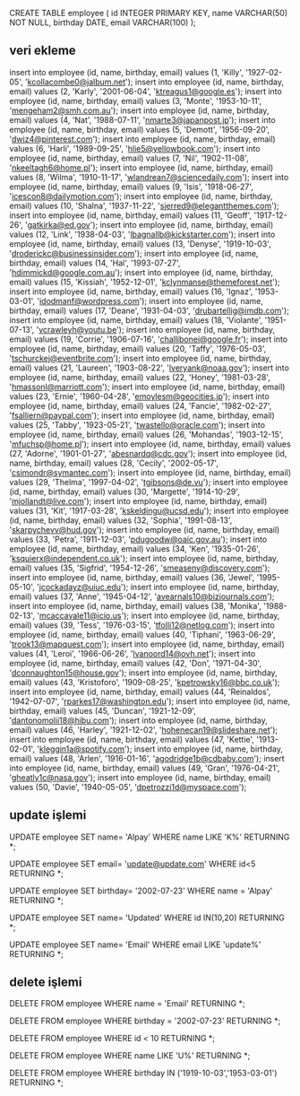 CREATE TABLE employee (
	id INTEGER PRIMARY KEY,
	name VARCHAR(50) NOT NULL,
	birthday DATE,
	email VARCHAR(100)
);

## veri ekleme

insert into employee (id, name, birthday, email) values (1, 'Killy', '1927-02-05', 'kcollacombe0@jalbum.net');
insert into employee (id, name, birthday, email) values (2, 'Karly', '2001-06-04', 'ktreagus1@google.es');
insert into employee (id, name, birthday, email) values (3, 'Monte', '1953-10-11', 'mengeham2@smh.com.au');
insert into employee (id, name, birthday, email) values (4, 'Nat', '1988-07-11', 'nmarte3@japanpost.jp');
insert into employee (id, name, birthday, email) values (5, 'Demott', '1956-09-20', 'dwiz4@pinterest.com');
insert into employee (id, name, birthday, email) values (6, 'Harli', '1989-09-25', 'hlie5@yellowbook.com');
insert into employee (id, name, birthday, email) values (7, 'Nil', '1902-11-08', 'nkeeltagh6@home.pl');
insert into employee (id, name, birthday, email) values (8, 'Wilma', '1910-11-17', 'wlandrean7@sciencedaily.com');
insert into employee (id, name, birthday, email) values (9, 'Isis', '1918-06-27', 'icescon8@dailymotion.com');
insert into employee (id, name, birthday, email) values (10, 'Shalna', '1937-11-22', 'sjerred9@elegantthemes.com');
insert into employee (id, name, birthday, email) values (11, 'Geoff', '1917-12-26', 'gatkirka@ed.gov');
insert into employee (id, name, birthday, email) values (12, 'Link', '1938-04-03', 'lbagnallb@kickstarter.com');
insert into employee (id, name, birthday, email) values (13, 'Denyse', '1919-10-03', 'droderickc@businessinsider.com');
insert into employee (id, name, birthday, email) values (14, 'Hal', '1993-07-27', 'hdimmickd@google.com.au');
insert into employee (id, name, birthday, email) values (15, 'Kissiah', '1952-12-01', 'kclynmanse@themeforest.net');
insert into employee (id, name, birthday, email) values (16, 'Ignaz', '1953-03-01', 'idodmanf@wordpress.com');
insert into employee (id, name, birthday, email) values (17, 'Deane', '1931-04-03', 'drubartellig@imdb.com');
insert into employee (id, name, birthday, email) values (18, 'Violante', '1951-07-13', 'vcrawleyh@youtu.be');
insert into employee (id, name, birthday, email) values (19, 'Corrie', '1906-07-16', 'challibonei@google.fr');
insert into employee (id, name, birthday, email) values (20, 'Taffy', '1976-05-03', 'tschurckej@eventbrite.com');
insert into employee (id, name, birthday, email) values (21, 'Laureen', '1903-08-22', 'lveryank@noaa.gov');
insert into employee (id, name, birthday, email) values (22, 'Honey', '1981-03-28', 'hmassonl@marriott.com');
insert into employee (id, name, birthday, email) values (23, 'Ernie', '1960-04-28', 'emoylesm@geocities.jp');
insert into employee (id, name, birthday, email) values (24, 'Fancie', '1982-02-27', 'fsalliern@paypal.com');
insert into employee (id, name, birthday, email) values (25, 'Tabby', '1923-05-21', 'twastello@oracle.com');
insert into employee (id, name, birthday, email) values (26, 'Mohandas', '1903-12-15', 'mfuchsp@home.pl');
insert into employee (id, name, birthday, email) values (27, 'Adorne', '1901-01-27', 'abesnardq@cdc.gov');
insert into employee (id, name, birthday, email) values (28, 'Cecily', '2002-05-17', 'csimondr@symantec.com');
insert into employee (id, name, birthday, email) values (29, 'Thelma', '1997-04-02', 'tgibsons@de.vu');
insert into employee (id, name, birthday, email) values (30, 'Margette', '1914-10-29', 'mjollandt@live.com');
insert into employee (id, name, birthday, email) values (31, 'Kit', '1917-03-28', 'kskeldingu@ucsd.edu');
insert into employee (id, name, birthday, email) values (32, 'Sophia', '1991-08-13', 'skarpychevv@hud.gov');
insert into employee (id, name, birthday, email) values (33, 'Petra', '1911-12-03', 'pdugoodw@oaic.gov.au');
insert into employee (id, name, birthday, email) values (34, 'Ken', '1935-01-26', 'ksquierx@independent.co.uk');
insert into employee (id, name, birthday, email) values (35, 'Sigfrid', '1954-12-26', 'smeaseny@discovery.com');
insert into employee (id, name, birthday, email) values (36, 'Jewel', '1995-05-10', 'jcockadayz@uiuc.edu');
insert into employee (id, name, birthday, email) values (37, 'Anne', '1945-04-12', 'avearnals10@bizjournals.com');
insert into employee (id, name, birthday, email) values (38, 'Monika', '1988-02-13', 'mcaccavale11@icio.us');
insert into employee (id, name, birthday, email) values (39, 'Tess', '1976-03-15', 'tfolli12@netlog.com');
insert into employee (id, name, birthday, email) values (40, 'Tiphani', '1963-06-29', 'trook13@mapquest.com');
insert into employee (id, name, birthday, email) values (41, 'Leroi', '1966-06-26', 'lvanoord14@ovh.net');
insert into employee (id, name, birthday, email) values (42, 'Don', '1971-04-30', 'dconnaughton15@house.gov');
insert into employee (id, name, birthday, email) values (43, 'Kristoforo', '1909-08-25', 'kpetrowsky16@bbc.co.uk');
insert into employee (id, name, birthday, email) values (44, 'Reinaldos', '1942-07-07', 'rparkes17@washington.edu');
insert into employee (id, name, birthday, email) values (45, 'Duncan', '1921-12-09', 'dantonomolii18@hibu.com');
insert into employee (id, name, birthday, email) values (46, 'Harley', '1921-12-02', 'hohenecan19@slideshare.net');
insert into employee (id, name, birthday, email) values (47, 'Kettie', '1913-02-01', 'kleggin1a@spotify.com');
insert into employee (id, name, birthday, email) values (48, 'Arlen', '1916-01-16', 'agodridge1b@cdbaby.com');
insert into employee (id, name, birthday, email) values (49, 'Gran', '1976-04-21', 'gheatly1c@nasa.gov');
insert into employee (id, name, birthday, email) values (50, 'Davie', '1940-05-05', 'dpetrozzi1d@myspace.com');

## update işlemi

UPDATE employee
SET name= 'Alpay'
WHERE name LIKE 'K%'
RETURNING *;

UPDATE employee
SET email= 'update@update.com'
WHERE id<5
RETURNING *;

UPDATE employee
SET birthday= '2002-07-23'
WHERE name = 'Alpay'
RETURNING *;

UPDATE employee
SET name= 'Updated'
WHERE id IN(10,20)
RETURNING *;

UPDATE employee
SET name= 'Email'
WHERE email LIKE 'update%'
RETURNING *;

## delete işlemi

DELETE FROM employee
WHERE name = 'Email'
RETURNING *;

DELETE FROM employee
WHERE birthday = '2002-07-23'
RETURNING *;

DELETE FROM employee
WHERE id < 10
RETURNING *;

DELETE FROM employee
WHERE name LIKE 'U%'
RETURNING *;

DELETE FROM employee
WHERE birthday IN ('1919-10-03','1953-03-01')
RETURNING *;
